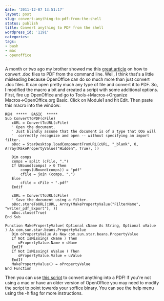 ```yaml
---
date: '2011-12-07 13:51:17'
layout: post
slug: convert-anything-to-pdf-from-the-shell
status: publish
title: Convert anything to PDF from the shell
wordpress_id: '1191'
categories:
tags:
- bash
- mac
- openoffice
---
```


A month or two ago my brother showed me this [great article](http://www.togaware.com/linux/survivor/Convert_MS_Word.html) on how to convert .doc files to PDF from the command line. Well, I think that's a little misleading because OpenOffice can do so much more than just convert .doc files. It can open pretty much any type of file and convert it to PDF. So, I modified the macro a bit and created a script with some additional options. First, fire up OpenOffice and go to Tools→Macros→Organize Macros→OpenOffice.org Basic. Click on Module1 and hit Edit. Then paste this macro into the window:

```
REM  *****  BASIC  *****
Sub ConvertToPDF(cFile)
   cURL = ConvertToURL(cFile)
   ' Open the document.
   ' Just blindly assume that the document is of a type that OOo will
   '  correctly recognize and open -- without specifying an import filter.
   oDoc = StarDesktop.loadComponentFromURL(cURL, "_blank", 0, Array(MakePropertyValue("Hidden", True), ))

   Dim comps
   comps = split (cFile, ".")
   If UBound(comps) > 0 Then
       comps(UBound(comps)) = "pdf"
       cfile = join (comps, ".")
   Else
       cfile = cFile + ".pdf"
   Endif

   cURL = ConvertToURL(cFile)
   ' Save the document using a filter.
   oDoc.storeToURL(cURL, Array(MakePropertyValue("FilterName", "writer_pdf_Export"), ))
   oDoc.close(True)
End Sub

Function MakePropertyValue( Optional cName As String, Optional uValue ) As com.sun.star.beans.PropertyValue
   Dim oPropertyValue As New com.sun.star.beans.PropertyValue
   If Not IsMissing( cName ) Then
      oPropertyValue.Name = cName
   EndIf
   If Not IsMissing( uValue ) Then
      oPropertyValue.Value = uValue
   EndIf
   MakePropertyValue() = oPropertyValue
End Function
```

Then you can use [this script](https://github.com/connermcd/pdf) to convert anything into a PDF! If you're not using a mac or have an older version of OpenOffice you may need to modify the script to point towards your soffice binary. You can see the help menu using the -h flag for more instructions.
